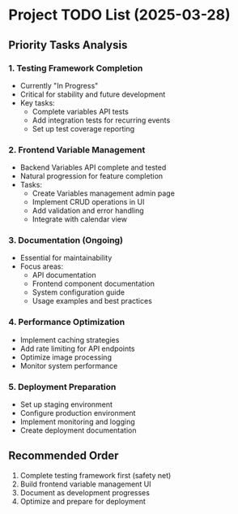 # Project TODO List (2025-03-28)

## Priority Tasks Analysis

### 1. Testing Framework Completion
- Currently "In Progress"
- Critical for stability and future development
- Key tasks:
  * Complete variables API tests
  * Add integration tests for recurring events
  * Set up test coverage reporting

### 2. Frontend Variable Management
- Backend Variables API complete and tested
- Natural progression for feature completion
- Tasks:
  * Create Variables management admin page
  * Implement CRUD operations in UI
  * Add validation and error handling
  * Integrate with calendar view

### 3. Documentation (Ongoing)
- Essential for maintainability
- Focus areas:
  * API documentation
  * Frontend component documentation
  * System configuration guide
  * Usage examples and best practices

### 4. Performance Optimization
- Implement caching strategies
- Add rate limiting for API endpoints
- Optimize image processing
- Monitor system performance

### 5. Deployment Preparation
- Set up staging environment
- Configure production environment
- Implement monitoring and logging
- Create deployment documentation

## Recommended Order
1. Complete testing framework first (safety net)
2. Build frontend variable management UI
3. Document as development progresses
4. Optimize and prepare for deployment

